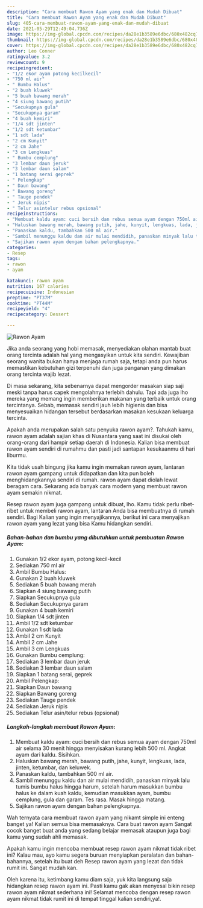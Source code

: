 ```yaml
---
description: "Cara membuat Rawon Ayam yang enak dan Mudah Dibuat"
title: "Cara membuat Rawon Ayam yang enak dan Mudah Dibuat"
slug: 405-cara-membuat-rawon-ayam-yang-enak-dan-mudah-dibuat
date: 2021-05-29T12:49:04.736Z
image: https://img-global.cpcdn.com/recipes/da28e1b3589e6dbc/680x482cq70/rawon-ayam-foto-resep-utama.jpg
thumbnail: https://img-global.cpcdn.com/recipes/da28e1b3589e6dbc/680x482cq70/rawon-ayam-foto-resep-utama.jpg
cover: https://img-global.cpcdn.com/recipes/da28e1b3589e6dbc/680x482cq70/rawon-ayam-foto-resep-utama.jpg
author: Leo Conner
ratingvalue: 3.2
reviewcount: 9
recipeingredient:
- "1/2 ekor ayam potong kecilkecil"
- "750 ml air"
- " Bumbu Halus"
- "2 buah kluwek"
- "5 buah bawang merah"
- "4 siung bawang putih"
- "Secukupnya gula"
- "Secukupnya garam"
- "4 buah kemiri"
- "1/4 sdt jinten"
- "1/2 sdt ketumbar"
- "1 sdt lada"
- "2 cm Kunyit"
- "2 cm Jahe"
- "3 cm Lengkuas"
- " Bumbu cemplung"
- "3 lembar daun jeruk"
- "3 lembar daun salam"
- "1 batang serai geprek"
- " Pelengkap"
- " Daun bawang"
- " Bawang goreng"
- " Tauge pendek"
- " Jeruk nipis"
- " Telur asintelur rebus opsional"
recipeinstructions:
- "Membuat kaldu ayam: cuci bersih dan rebus semua ayam dengan 750ml air selama 30 menit hingga menyisakan kurang lebih 500 ml. Angkat ayam dari kaldu. Sisihkan."
- "Haluskan bawang merah, bawang putih, jahe, kunyit, lengkuas, lada, jinten, ketumbar, dan keluwek."
- "Panaskan kaldu, tambahkan 500 ml air."
- "Sambil menunggu kaldu dan air mulai mendidih, panaskan minyak lalu tumis bumbu halus hingga harum, setelah harum masukkan bumbu halus ke dalam kuah kaldu, kemudian masukkan ayam, bumbu cemplung, gula dan garam. Tes rasa. Masak hingga matang."
- "Sajikan rawon ayam dengan bahan pelengkapnya."
categories:
- Resep
tags:
- rawon
- ayam

katakunci: rawon ayam 
nutrition: 167 calories
recipecuisine: Indonesian
preptime: "PT37M"
cooktime: "PT44M"
recipeyield: "4"
recipecategory: Dessert

---
```



![Rawon Ayam](https://img-global.cpcdn.com/recipes/da28e1b3589e6dbc/680x482cq70/rawon-ayam-foto-resep-utama.jpg)

Jika anda seorang yang hobi memasak, menyediakan olahan mantab buat orang tercinta adalah hal yang mengasyikan untuk kita sendiri. Kewajiban seorang  wanita bukan hanya menjaga rumah saja, tetapi anda pun harus memastikan kebutuhan gizi terpenuhi dan juga panganan yang dimakan orang tercinta wajib lezat.

Di masa  sekarang, kita sebenarnya dapat mengorder masakan siap saji meski tanpa harus capek mengolahnya terlebih dahulu. Tapi ada juga lho mereka yang memang ingin memberikan makanan yang terbaik untuk orang tercintanya. Sebab, memasak sendiri jauh lebih higienis dan bisa menyesuaikan hidangan tersebut berdasarkan masakan kesukaan keluarga tercinta. 



Apakah anda merupakan salah satu penyuka rawon ayam?. Tahukah kamu, rawon ayam adalah sajian khas di Nusantara yang saat ini disukai oleh orang-orang dari hampir setiap daerah di Indonesia. Kalian bisa membuat rawon ayam sendiri di rumahmu dan pasti jadi santapan kesukaanmu di hari liburmu.

Kita tidak usah bingung jika kamu ingin memakan rawon ayam, lantaran rawon ayam gampang untuk didapatkan dan kita pun boleh menghidangkannya sendiri di rumah. rawon ayam dapat diolah lewat beragam cara. Sekarang ada banyak cara modern yang membuat rawon ayam semakin nikmat.

Resep rawon ayam juga gampang untuk dibuat, lho. Kamu tidak perlu ribet-ribet untuk membeli rawon ayam, lantaran Anda bisa membuatnya di rumah sendiri. Bagi Kalian yang ingin menyajikannya, berikut ini cara menyajikan rawon ayam yang lezat yang bisa Kamu hidangkan sendiri.

<!--inarticleads1-->

##### Bahan-bahan dan bumbu yang dibutuhkan untuk pembuatan Rawon Ayam:

1. Gunakan 1/2 ekor ayam, potong kecil-kecil
1. Sediakan 750 ml air
1. Ambil  Bumbu Halus:
1. Gunakan 2 buah kluwek
1. Sediakan 5 buah bawang merah
1. Siapkan 4 siung bawang putih
1. Siapkan Secukupnya gula
1. Sediakan Secukupnya garam
1. Gunakan 4 buah kemiri
1. Siapkan 1/4 sdt jinten
1. Ambil 1/2 sdt ketumbar
1. Gunakan 1 sdt lada
1. Ambil 2 cm Kunyit
1. Ambil 2 cm Jahe
1. Ambil 3 cm Lengkuas
1. Gunakan  Bumbu cemplung:
1. Sediakan 3 lembar daun jeruk
1. Sediakan 3 lembar daun salam
1. Siapkan 1 batang serai, geprek
1. Ambil  Pelengkap:
1. Siapkan  Daun bawang
1. Siapkan  Bawang goreng
1. Sediakan  Tauge pendek
1. Sediakan  Jeruk nipis
1. Sediakan  Telur asin/telur rebus (opsional)




<!--inarticleads2-->

##### Langkah-langkah membuat Rawon Ayam:

1. Membuat kaldu ayam: cuci bersih dan rebus semua ayam dengan 750ml air selama 30 menit hingga menyisakan kurang lebih 500 ml. Angkat ayam dari kaldu. Sisihkan.
1. Haluskan bawang merah, bawang putih, jahe, kunyit, lengkuas, lada, jinten, ketumbar, dan keluwek.
1. Panaskan kaldu, tambahkan 500 ml air.
1. Sambil menunggu kaldu dan air mulai mendidih, panaskan minyak lalu tumis bumbu halus hingga harum, setelah harum masukkan bumbu halus ke dalam kuah kaldu, kemudian masukkan ayam, bumbu cemplung, gula dan garam. Tes rasa. Masak hingga matang.
1. Sajikan rawon ayam dengan bahan pelengkapnya.




Wah ternyata cara membuat rawon ayam yang nikamt simple ini enteng banget ya! Kalian semua bisa memasaknya. Cara buat rawon ayam Sangat cocok banget buat anda yang sedang belajar memasak ataupun juga bagi kamu yang sudah ahli memasak.

Apakah kamu ingin mencoba membuat resep rawon ayam nikmat tidak ribet ini? Kalau mau, ayo kamu segera buruan menyiapkan peralatan dan bahan-bahannya, setelah itu buat deh Resep rawon ayam yang lezat dan tidak rumit ini. Sangat mudah kan. 

Oleh karena itu, ketimbang kamu diam saja, yuk kita langsung saja hidangkan resep rawon ayam ini. Pasti kamu gak akan menyesal bikin resep rawon ayam nikmat sederhana ini! Selamat mencoba dengan resep rawon ayam nikmat tidak rumit ini di tempat tinggal kalian sendiri,ya!.


